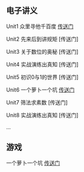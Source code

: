 ## 电子讲义

Unit1 众里寻他千百度  [传送门](https://ayuki1024.github.io/L2_ebook/%E9%A1%BA%E5%BA%8F%E6%9F%A5%E6%89%BE.html)

Unit2 先来后到讲规矩  [传送门]

Unit3 关于数位的奥秘  [传送门]

Unit4 实战演练出真知  [传送门]

Unit5 初识0与1的世界  [传送门]

Unit6 一个萝卜一个坑  [传送门](https://ayuki1024.github.io/L2_ebook/%E4%B8%80%E4%B8%AA%E8%90%9D%E5%8D%9C%E4%B8%80%E4%B8%AA%E5%9D%91.html)

Unit7 筛法求素数  [传送门]

Unit8 实战演练出真知  [传送门]

...

## 游戏

一个萝卜一个坑    [传送门](https://ayuki1024.github.io/edu_game/)